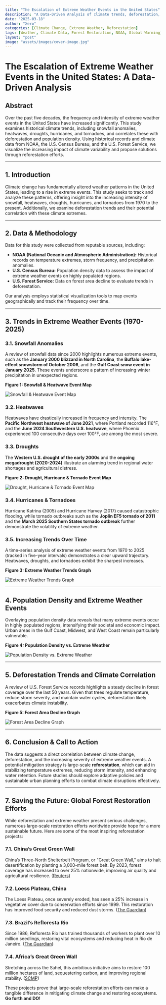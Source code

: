 ```yaml
---
title: "The Escalation of Extreme Weather Events in the United States"
description: "A Data-Driven Analysis of climate trends, deforestation, and the impact of reforestation efforts."
date: "2025-03-18"
author: "Xero"
categories: [Climate Change, Extreme Weather, Reforestation]
tags: [Weather, Climate Data, Forest Restoration, NOAA, Global Warming]
layout: "post"
image: "assets/images/cover-image.jpg"
---
```


# The Escalation of Extreme Weather Events in the United States: A Data-Driven Analysis

## Abstract
Over the past five decades, the frequency and intensity of extreme weather events in the United States have increased significantly. This study examines historical climate trends, including snowfall anomalies, heatwaves, droughts, hurricanes, and tornadoes, and correlates these with deforestation and population density. Using historical records and climate data from NOAA, the U.S. Census Bureau, and the U.S. Forest Service, we visualize the increasing impact of climate variability and propose solutions through reforestation efforts.

---

## 1. Introduction
Climate change has fundamentally altered weather patterns in the United States, leading to a rise in extreme events. This study seeks to track and analyze these patterns, offering insight into the increasing intensity of snowfall, heatwaves, droughts, hurricanes, and tornadoes from 1970 to the present. Additionally, we examine deforestation trends and their potential correlation with these climate extremes.

---

## 2. Data & Methodology
Data for this study were collected from reputable sources, including:
- **NOAA (National Oceanic and Atmospheric Administration):** Historical records on temperature extremes, storm frequency, and precipitation anomalies.
- **U.S. Census Bureau:** Population density data to assess the impact of extreme weather events on highly populated regions.
- **U.S. Forest Service:** Data on forest area decline to evaluate trends in deforestation.

Our analysis employs statistical visualization tools to map events geographically and track their frequency over time.

---

## 3. Trends in Extreme Weather Events (1970-2025)

### 3.1. Snowfall Anomalies
A review of snowfall data since 2000 highlights numerous extreme events, such as the **January 2000 blizzard in North Carolina**, the **Buffalo lake-effect snowstorm of October 2006**, and the **Gulf Coast snow event in January 2025**. These events underscore a pattern of increasing winter precipitation in unexpected regions.

**Figure 1: Snowfall & Heatwave Event Map**

![Snowfall & Heatwave Event Map](assets/images/figure1.png)

### 3.2. Heatwaves
Heatwaves have drastically increased in frequency and intensity. The **Pacific Northwest heatwave of June 2021**, where Portland recorded 116°F, and the **June 2024 Southwestern U.S. heatwave**, where Phoenix experienced 100 consecutive days over 100°F, are among the most severe.

### 3.3. Droughts
The **Western U.S. drought of the early 2000s** and the **ongoing megadrought (2020-2024)** illustrate an alarming trend in regional water shortages and agricultural distress.

**Figure 2: Drought, Hurricane & Tornado Event Map**

![Drought, Hurricane & Tornado Event Map](assets/images/figure2.png)

### 3.4. Hurricanes & Tornadoes
Hurricane Katrina (2005) and Hurricane Harvey (2017) caused catastrophic flooding, while tornado outbreaks such as the **Joplin EF5 tornado of 2011** and the **March 2025 Southern States tornado outbreak** further demonstrate the volatility of extreme weather.

### 3.5. Increasing Trends Over Time
A time-series analysis of extreme weather events from 1970 to 2025 (tracked in five-year intervals) demonstrates a clear upward trajectory. Heatwaves, droughts, and tornadoes exhibit the sharpest increases.

**Figure 3: Extreme Weather Trends Graph**

![Extreme Weather Trends Graph](assets/images/figure3.png)

---

## 4. Population Density and Extreme Weather Events
Overlaying population density data reveals that many extreme events occur in highly populated regions, intensifying their societal and economic impact. Urban areas in the Gulf Coast, Midwest, and West Coast remain particularly vulnerable.

**Figure 4: Population Density vs. Extreme Weather**

![Population Density vs. Extreme Weather](assets/images/figure4.png)

---

## 5. Deforestation Trends and Climate Correlation
A review of U.S. Forest Service records highlights a steady decline in forest coverage over the last 50 years. Given that trees regulate temperature, reduce storm severity, and maintain water cycles, deforestation likely exacerbates climate instability.

**Figure 5: Forest Area Decline Graph**

![Forest Area Decline Graph](assets/images/figure5.png)

---

## 6. Conclusion & Call to Action
The data suggests a direct correlation between climate change, deforestation, and the increasing severity of extreme weather events. A potential mitigation strategy is large-scale **reforestation**, which can aid in stabilizing temperature extremes, reducing storm intensity, and enhancing water retention. Future studies should explore adaptive policies and sustainable urban planning efforts to combat climate disruptions effectively.

---

## 7. Saving the Future: Global Forest Restoration Efforts
While deforestation and extreme weather present serious challenges, numerous large-scale restoration efforts worldwide provide hope for a more sustainable future. Here are some of the most inspiring reforestation projects:

### 7.1. China’s Great Green Wall
China’s Three-North Shelterbelt Program, or "Great Green Wall," aims to halt desertification by planting a 3,000-mile forest belt. By 2023, forest coverage has increased to over 25% nationwide, improving air quality and agricultural resilience. ([Reuters](https://www.reuters.com/world/china/china-completes-3000-km-green-belt-around-its-biggest-desert-state-media-says-2024-11-29))

### 7.2. Loess Plateau, China
The Loess Plateau, once severely eroded, has seen a 25% increase in vegetative cover due to conservation efforts since 1999. This restoration has improved food security and reduced dust storms. ([The Guardian](https://www.theguardian.com/environment/2025/mar/14/how-china-led-way-water-soil-conservation))

### 7.3. Brazil’s Refloresta Rio
Since 1986, Refloresta Rio has trained thousands of workers to plant over 10 million seedlings, restoring vital ecosystems and reducing heat in Rio de Janeiro. ([The Guardian](https://www.theguardian.com/global-development/2024/oct/10/i-think-boy-im-a-part-of-all-this-how-local-heroes-reforested-rios-green-heart))

### 7.4. Africa’s Great Green Wall
Stretching across the Sahel, this ambitious initiative aims to restore 100 million hectares of land, sequestering carbon, and improving regional stability. ([SCMP](https://www.scmp.com/news/china/science/article/3302068/why-china-quietly-helping-africa-build-great-green-wall-across-sahara))

These projects prove that large-scale reforestation efforts can make a tangible difference in mitigating climate change and restoring ecosystems. **Go forth and DO!**
